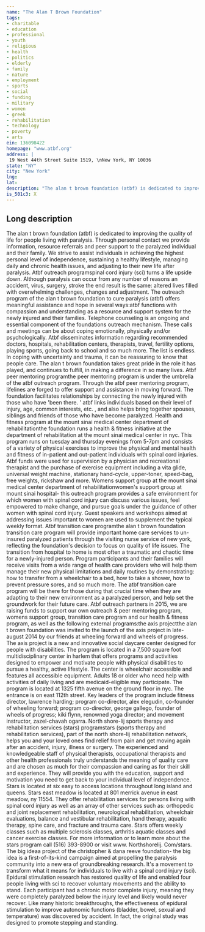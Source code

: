 ```yaml
---
name: "The Alan T Brown Foundation"
tags:
- charitable
- education
- professional
- youth
- religious
- health
- politics
- elderly
- family
- nature
- employment
- sports
- social
- funding
- military
- women
- greek
- rehabilitation
- technology
- poverty
- arts
ein: 136098422
homepage: "www.atbf.org"
address: |
 19 West 44th Street Suite 1519, \nNew York, NY 10036
state: "NY"
city: "New York"
lng: 
lat: 
description: "The alan t brown foundation (atbf) is dedicated to improving the quality of life for people living with paralysis. Through personal contact we provide information, resource referrals and peer support to the paralyzed individual and their family. "
is_501c3: X
---
```


## Long description

The alan t brown foundation (atbf) is dedicated to improving the quality of life for people living with paralysis. Through personal contact we provide information, resource referrals and peer support to the paralyzed individual and their family. We strive to assist individuals in achieving the highest personal level of independence, sustaining a healthy lifestyle, managing daily and chronic health issues, and adjusting to their new life after paralysis. Atbf outreach programspinal cord injury (sci) turns a life upside down. Although paralysis can occur from any number of reasons an accident, virus, surgery, stroke the end result is the same: altered lives filled with overwhelming challenges, changes and adjustment. The outreach program of the alan t brown foundation to cure paralysis (atbf) offers meaningful assistance and hope in several ways:atbf functions with compassion and understanding as a resource and support system for the newly injured and their families. Telephone counseling is an ongoing and essential component of the foundations outreach mechanism. These calls and meetings can be about coping emotionally, physically and/or psychologically. Atbf disseminates information regarding recommended doctors, hospitals, rehabilitation centers, therapists, travel, fertility options, playing sports, going back to school and so much more. The list is endless. In coping with uncertainty and trauma, it can be reassuring to know that people care. The alan t brown foundation takes great pride in the role it has played, and continues to fulfill, in making a difference in so many lives. Atbf peer mentoring programthe peer mentoring program is under the umbrella of the atbf outreach program. Through the atbf peer mentoring program, lifelines are forged to offer support and assistance in moving forward. The foundation facilitates relationships by connecting the newly injured with those who have 'been there. ' atbf links individuals based on their level of injury, age, common interests, etc. , and also helps bring together spouses, siblings and friends of those who have become paralyzed. Health and fitness program at the mount sinai medical center department of rehabilitationthe foundation runs a health & fitness initiative at the department of rehabilitation at the mount sinai medical center in nyc. This program runs on tuesday and thursday evenings from 5-7pm and consists of a variety of physical exercises to improve the physical and mental health and fitness of in-patient and out-patient individuals with spinal cord injuries. Atbf funds were used for supervision by a physician and recreational therapist and the purchase of exercise equipment including a vita glide, universal weight machine, stationary hand-cycle, upper-toner, speed-bag, free weights, rickshaw and more. Womens support group at the mount sinai medical center department of rehabilitationwomen's support group at mount sinai hospital- this outreach program provides a safe environment for which women with spinal cord injury can discuss various issues, feel empowered to make change, and pursue goals under the guidance of other women with spinal cord injury. Guest speakers and workshops aimed at addressing issues important to women are used to supplement the typical weekly format. Atbf transition care programthe alan t brown foundation transition care program will provide important home care services to un-insured paralyzed patients through the visiting nurse service of new york, reflecting the foundation's decision to focus on quality of life issues. The transition from hospital to home is most often a traumatic and chaotic time for a newly-injured person. Program participants and their families will receive visits from a wide range of health care providers who will help them manage their new physical limitations and daily routines by demonstrating: how to transfer from a wheelchair to a bed, how to take a shower, how to prevent pressure sores, and so much more. The atbf transition care program will be there for those during that crucial time when they are adapting to their new environment as a paralyzed person, and help set the groundwork for their future care. Atbf outreach partners in 2015, we are raising funds to support our own outreach & peer mentoring program, womens support group, transition care program and our health & fitness program, as well as the following external programs:the axis projectthe alan t brown foundation was invited to the launch of the axis project in late-august 2014 by our friends at wheeling forward and wheels of progress. The axis project is a new and innovative social daycare center designed for people with disabilities. The program is located in a 7,500 square foot multidisciplinary center in harlem that offers programs and activities designed to empower and motivate people with physical disabilities to pursue a healthy, active lifestyle. The center is wheelchair accessible and features all accessible equipment. Adults 18 or older who need help with activities of daily living and are medicaid-eligible may participate. The program is located at 1325 fifth avenue on the ground floor in nyc. The entrance is on east 112th street. Key leaders of the program include fitness director, lawrence harding; program co-director, alex elegudin, co-founder of wheeling forward; program co-director, george gallego, founder of wheels of progress; kiki flynn, renowned yoga director; and movement instructor, zazel-chavah ogarra. North shore-lij sports therapy and rehabilitation services (stars) programstars (sports therapy and rehabilitation services), part of the north shore-lij rehabilitation network, helps you and your loved ones find relief from pain and get moving again after an accident, injury, illness or surgery. The experienced and knowledgeable staff of physical therapists, occupational therapists and other health professionals truly understands the meaning of quality care and are chosen as much for their compassion and caring as for their skill and experience. They will provide you with the education, support and motivation you need to get back to your individual level of independence. Stars is located at six easy to access locations throughout long island and queens. Stars east meadow is located at 801 merrick avenue in east meadow, ny 11554. They offer rehabilitation services for persons living with spinal cord injury as well as an array of other services such as: orthopedic and joint replacement rehabilitation, neurological rehabilitation, wheelchair evaluations, balance and vestibular rehabilitation, hand therapy, aquatic therapy, spine care, and fracture and trauma care. Stars offers weekly classes such as multiple sclerosis classes, arthritis aquatic classes and cancer exercise classes. For more information or to learn more about the stars program call (516) 393-8900 or visit www. Northshorelij. Com/stars. The big ideaa project of the christopher & dana reeve foundation- the big idea is a first-of-its-kind campaign aimed at propelling the paralysis community into a new era of groundbreaking research. It's a movement to transform what it means for individuals to live with a spinal cord injury (sci). Epidural stimulation research has restored quality of life and enabled four people living with sci to recover voluntary movements and the ability to stand. Each participant had a chronic motor complete injury, meaning they were completely paralyzed below the injury level and likely would never recover. Like many historic breakthroughs, the effectiveness of epidural stimulation to improve autonomic functions (bladder, bowel, sexual and temperature) was discovered by accident. In fact, the original study was designed to promote stepping and standing. 
